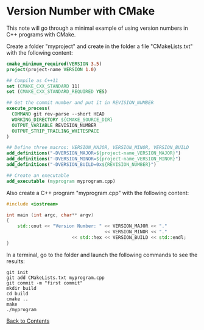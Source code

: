 # Version Number with CMake

This note will go through a minimal example of using version numbers in C++ programs with CMake.

Create a folder "myproject" and create in the folder a file "CMakeLists.txt" with the following content:
```cmake
cmake_minimum_required(VERSION 3.5)
project(project-name VERSION 1.0)

## Compile as C++11
set (CMAKE_CXX_STANDARD 11)
set (CMAKE_CXX_STANDARD_REQUIRED YES)

## Get the commit number and put it in REVISION_NUMBER
execute_process(
  COMMAND git rev-parse --short HEAD
  WORKING_DIRECTORY ${CMAKE_SOURCE_DIR}
  OUTPUT_VARIABLE REVISION_NUMBER
  OUTPUT_STRIP_TRAILING_WHITESPACE
)

## Define three macros: VERSION_MAJOR, VERSION_MINOR, VERSION_BUILD
add_definitions("-DVERSION_MAJOR=${project-name_VERSION_MAJOR}")
add_definitions("-DVERSION_MINOR=${project-name_VERSION_MINOR}")
add_definitions("-DVERSION_BUILD=0x${REVISION_NUMBER}")

## Create an executable
add_executable (myprogram myprogram.cpp)
```
Also create a C++ program "myprogram.cpp" with the following content:
```C++
#include <iostream>

int main (int argc, char** argv)
{
    std::cout << "Version Number: " << VERSION_MAJOR << "." 
                                    << VERSION_MINOR << "." 
                        << std::hex << VERSION_BUILD << std::endl;
}
```
In a terminal, go to the folder and launch the following commands to see the results:
```shell
git init
git add CMakeLists.txt myprogram.cpp
git commit -m "first commit"
mkdir build
cd build
cmake ..
make
./myprogram
```

[Back to Contents](./README.md)
